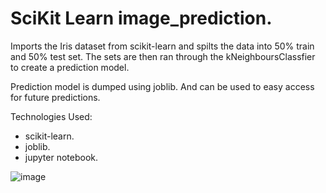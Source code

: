 # SciKit Learn image_prediction. 

Imports the Iris dataset from scikit-learn and spilts the data into 50% train and 50% test set. The sets are then ran through the kNeighboursClassfier to create a prediction model. 

Prediction model is dumped using joblib. And can be used to easy access for future predictions. 

Technologies Used:
  * scikit-learn.
  * joblib. 
  * jupyter notebook. 


![image](https://user-images.githubusercontent.com/89990638/159824863-e73e1236-7f9b-44e8-8e9e-f5a0601b1d36.png)

